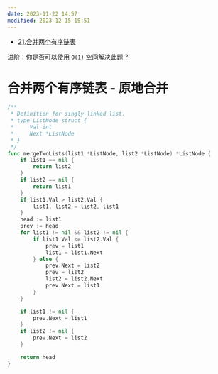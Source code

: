```yaml
---
date: 2023-11-22 14:57
modified: 2023-12-15 15:51
---
```


- [21.合并两个有序链表](https://leetcode.cn/problems/merge-two-sorted-lists/)

进阶：你是否可以使用 `O(1)` 空间解决此题？

# 合并两个有序链表  -  原地合并
```go
/**
 * Definition for singly-linked list.
 * type ListNode struct {
 *     Val int
 *     Next *ListNode
 * }
 */
func mergeTwoLists(list1 *ListNode, list2 *ListNode) *ListNode {
	if list1 == nil {
		return list2
	}
	if list2 == nil {
		return list1
	}
	if list1.Val > list2.Val {
		list1, list2 = list2, list1
	}
	head := list1
	prev := head
	for list1 != nil && list2 != nil {
		if list1.Val <= list2.Val {
			prev = list1
			list1 = list1.Next
		} else {
			prev.Next = list2
			prev = list2
			list2 = list2.Next
			prev.Next = list1
		}
	}

	if list1 != nil {
		prev.Next = list1
	}
	if list2 != nil {
		prev.Next = list2
	}

	return head
}
```

